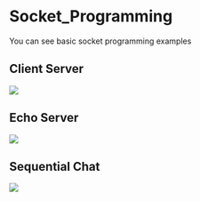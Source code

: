 # Socket_Programming
You can see basic socket programming examples

## Client Server 
![](https://github.com/fbasatemur/Socket_Programming/tutorials/client_server.gif)

## Echo Server 
![](https://github.com/fbasatemur/Socket_Programming/tutorials/echo_server.gif)

## Sequential Chat 
![](https://github.com/fbasatemur/Socket_Programming/tutorials/chat.gif)